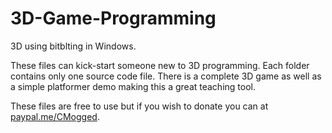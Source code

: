 # 3D-Game-Programming
3D using bitblting in Windows.  

These files can kick-start someone new to 3D programming. Each folder contains only one source code file. There is a complete 3D game as well as a simple platformer demo making this a great teaching tool.

These files are free to use but if you wish to donate you can at [paypal.me/CMogged](https://www.paypal.me/CMogged).
 
